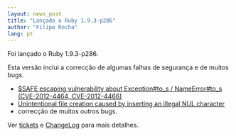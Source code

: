 ```yaml
---
layout: news_post
title: "Lançado o Ruby 1.9.3-p286"
author: "Filipe Rocha"
lang: pt
---
```


Foi lançado o Ruby 1.9.3-p286.

Esta versão inclui a correcção de algumas falhas de segurança e de
muitos bugs.

* [$SAFE escaping vulnerability about Exception#to\_s / NameError#to\_s
  (CVE-2012-4464, CVE-2012-4466)][1]
* [Unintentional file creation caused by inserting an illegal NUL
  character][2]
* correcção de muitos outros bugs.

Ver [tickets][3] e [ChangeLog][4] para mais detalhes.



[1]: /en/news/2012/10/12/cve-2012-4464-cve-2012-4466/ 
[2]: /en/news/2012/10/12/poisoned-NUL-byte-vulnerability/ 
[3]: https://bugs.ruby-lang.org/projects/ruby-193/issues?set_filter=1&amp;status_id=5 
[4]: http://svn.ruby-lang.org/repos/ruby/tags/v1_9_3_286/ChangeLog 
